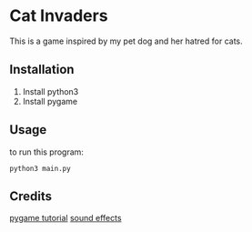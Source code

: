 # Cat Invaders

This is a game inspired by my pet dog and her hatred for cats.

## Installation

1. Install python3
1. Install pygame

## Usage

to run this program:

    python3 main.py
    
## Credits

[pygame tutorial](https://youtu.be/Q-__8Xw9KTM)
[sound effects](https://opengameart.org/)
